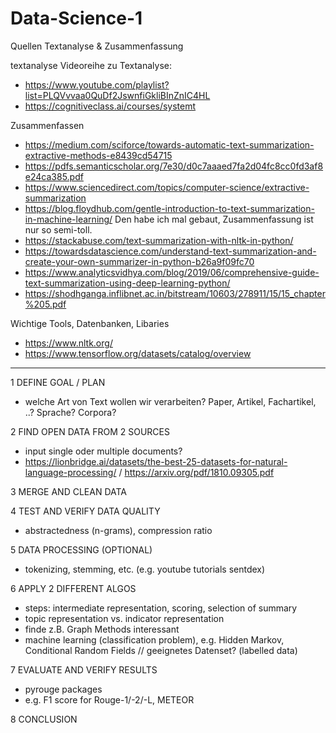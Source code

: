 # Data-Science-1


Quellen Textanalyse & Zusammenfassung

textanalyse
Videoreihe zu Textanalyse:
* https://www.youtube.com/playlist?list=PLQVvvaa0QuDf2JswnfiGkliBInZnIC4HL
* https://cognitiveclass.ai/courses/systemt

Zusammenfassen
* https://medium.com/sciforce/towards-automatic-text-summarization-extractive-methods-e8439cd54715
* https://pdfs.semanticscholar.org/7e30/d0c7aaaed7fa2d04fc8cc0fd3af8e24ca385.pdf
* https://www.sciencedirect.com/topics/computer-science/extractive-summarization
* https://blog.floydhub.com/gentle-introduction-to-text-summarization-in-machine-learning/ Den habe ich mal gebaut, Zusammenfassung ist nur so semi-toll.
* https://stackabuse.com/text-summarization-with-nltk-in-python/
* https://towardsdatascience.com/understand-text-summarization-and-create-your-own-summarizer-in-python-b26a9f09fc70
* https://www.analyticsvidhya.com/blog/2019/06/comprehensive-guide-text-summarization-using-deep-learning-python/
* https://shodhganga.inflibnet.ac.in/bitstream/10603/278911/15/15_chapter%205.pdf

Wichtige Tools, Datenbanken, Libaries
* https://www.nltk.org/
* https://www.tensorflow.org/datasets/catalog/overview
_________________________________________________________

1 DEFINE GOAL / PLAN
* welche Art von Text wollen wir verarbeiten? Paper, Artikel, Fachartikel, ..? Sprache? Corpora? 

2 FIND OPEN DATA FROM 2 SOURCES
* input single oder multiple documents?
* https://lionbridge.ai/datasets/the-best-25-datasets-for-natural-language-processing/ / https://arxiv.org/pdf/1810.09305.pdf


3 MERGE AND CLEAN DATA



4 TEST AND VERIFY DATA QUALITY
* abstractedness (n-grams), compression ratio 

5 DATA PROCESSING (OPTIONAL)
* tokenizing, stemming, etc. (e.g. youtube tutorials sentdex)

6 APPLY 2 DIFFERENT ALGOS
* steps: intermediate representation, scoring, selection of summary
* topic representation vs. indicator representation
* finde z.B. Graph Methods interessant
* machine learning (classification problem), e.g. Hidden Markov, Conditional Random Fields // geeignetes Datenset? (labelled data)


7 EVALUATE AND VERIFY RESULTS
* pyrouge packages
* e.g. F1 score for Rouge-1/-2/-L, METEOR


8 CONCLUSION

